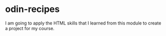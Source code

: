 # odin-recipes
I am going to apply the HTML skills that I learned from this module to create a project for my course. 